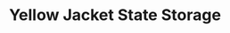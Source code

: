 ---
title: "Yellow Jacket State Storage"
url: /cleburne/yellow-jacket-state-storage/
shop: storage rental
---